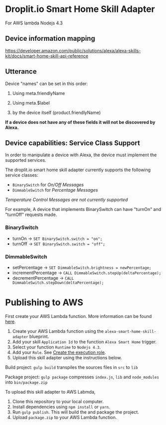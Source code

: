 # Droplit.io Smart Home Skill Adapter 

For AWS lambda Nodejs 4.3

## Device information mapping

https://developer.amazon.com/public/solutions/alexa/alexa-skills-kit/docs/smart-home-skill-api-reference

## Utterance ##

Device "names" can be set in this order:

1. Using meta.friendlyName

2. Using meta.$label

3. by the device itself (product.friendlyName)

**If a device does not have any of these fields it will not be discovered by Alexa.**

## Device capabilities: Service Class Support ##

In order to manipulate a device with Alexa, the device must implement the supported services.

The droplit.io smart home skill adapter currently supports the following service classes:

* `BinarySwitch` for *On/Off Messages*
* `DimmableSwitch` for *Percentage Messages*

*Temperature Control Messages are not currently supported* 

For example, A device that implements BinarySwitch can have "turnOn" and "turnOff" requests made. 

### BinarySwitch

* turnOn -> `SET BinarySwitch.switch = "on";`
* turnOff -> `SET BinarySwitch.switch = "off";`

### DimmableSwitch

* setPercentage -> `SET DimmableSwitch.brightness = newPercentage;`
* incrementPercentage -> `CALL DimmableSwitch.stepUp(deltaPercentage);`
* decrementPercentage -> `CALL DimmableSwitch.stepDown(deltaPercentage);`

# Publishing to AWS

First create your AWS Lambda function. More information can be found [here](https://developer.amazon.com/public/solutions/alexa/alexa-skills-kit/docs/steps-to-create-a-smart-home-skill#create-a-lambda-function).

1. Create your AWS Lambda function using the `alexa-smart-home-skill-adapter` blueprint.
2. Add your skill `Application Id` to the function `Alexa Smart Home` trigger.
3. Select your function `Runtime` to `Nodejs 4.3`.
4. Add your `Role`. See [Create the execution role](http://docs.aws.amazon.com/lambda/latest/dg/with-s3-example-create-iam-role.html).
5. Upload this skill adapter using the instructions below.

Build project: `gulp build` transpiles the sources files in `src` to `lib`

Package project: `gulp package` compresses `index.js`, `lib` and `node_modules` into `bin/package.zip`

To upload this skill adapter to AWS Labmda,

1. Clone this repository to your local computer.
2. Install dependencies using `npm install` or `yarn`.
3. Run `gulp publish`. This will build the and package the project.
4. Upload `package.zip` to your AWS Lambda function. 

